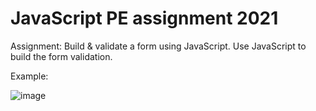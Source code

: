 # JavaScript PE assignment 2021
Assignment: Build & validate a form using JavaScript. 
Use JavaScript to build the form validation.

Example:

![image](https://user-images.githubusercontent.com/82269000/159001400-5a60951f-23e7-4be2-8df7-d92b34ab1b32.png)
